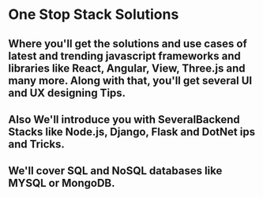 # One Stop Stack Solutions
## Where you'll get the solutions and use cases of latest and trending javascript frameworks and libraries like React, Angular, View, Three.js and many more. Along with that, you'll get  several UI and UX designing Tips.
## Also We'll introduce you with SeveralBackend Stacks like Node.js, Django, Flask and DotNet ips and Tricks.
## We'll cover SQL and NoSQL databases like MYSQL or MongoDB.
